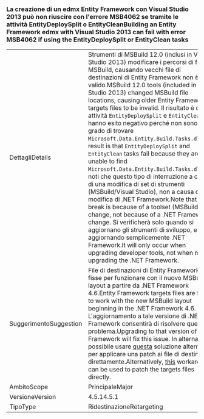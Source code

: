 ### <a name="building-an-entity-framework-edmx-with-visual-studio-2013-can-fail-with-error-msb4062-if-using-the-entitydeploysplit-or-entityclean-tasks"></a><span data-ttu-id="3e032-101">La creazione di un edmx Entity Framework con Visual Studio 2013 può non riuscire con l'errore MSB4062 se tramite le attività EntityDeploySplit o EntityClean</span><span class="sxs-lookup"><span data-stu-id="3e032-101">Building an Entity Framework edmx with Visual Studio 2013 can fail with error MSB4062 if using the EntityDeploySplit or EntityClean tasks</span></span>

|   |   |
|---|---|
|<span data-ttu-id="3e032-102">Dettagli</span><span class="sxs-lookup"><span data-stu-id="3e032-102">Details</span></span>|<span data-ttu-id="3e032-103">Strumenti di MSBuild 12.0 (inclusi in Visual Studio 2013) modificare i percorsi di file MSBuild, causando vecchi file di destinazioni di Entity Framework non è valido.</span><span class="sxs-lookup"><span data-stu-id="3e032-103">MSBuild 12.0 tools (included in Visual Studio 2013) changed MSBuild file locations, causing older Entity Framework targets files to be invalid.</span></span> <span data-ttu-id="3e032-104">Il risultato è che le attività <code>EntityDeploySplit</code> e <code>EntityClean</code> hanno esito negativo perché non sono in grado di trovare <code>Microsoft.Data.Entity.Build.Tasks.dll</code>.</span><span class="sxs-lookup"><span data-stu-id="3e032-104">The result is that <code>EntityDeploySplit</code> and <code>EntityClean</code> tasks fail because they are unable to find <code>Microsoft.Data.Entity.Build.Tasks.dll</code>.</span></span> <span data-ttu-id="3e032-105">Si noti che questo tipo di interruzione a causa di una modifica di set di strumenti (MSBuild/Visual Studio), non a causa di una modifica di .NET Framework.</span><span class="sxs-lookup"><span data-stu-id="3e032-105">Note that this break is because of a toolset (MSBuild/VS) change, not because of a .NET Framework change.</span></span> <span data-ttu-id="3e032-106">Si verificherà solo quando si aggiornano gli strumenti di sviluppo, e non aggiornando semplicemente .NET Framework.</span><span class="sxs-lookup"><span data-stu-id="3e032-106">It will only occur when upgrading developer tools, not when merely upgrading the .NET Framework.</span></span>|
|<span data-ttu-id="3e032-107">Suggerimento</span><span class="sxs-lookup"><span data-stu-id="3e032-107">Suggestion</span></span>|<span data-ttu-id="3e032-108">File di destinazioni di Entity Framework sono fisse per funzionare con il nuovo MSBuild layout a partire da .NET Framework 4.6.</span><span class="sxs-lookup"><span data-stu-id="3e032-108">Entity Framework targets files are fixed to work with the new MSBuild layout beginning in the .NET Framework 4.6.</span></span> <span data-ttu-id="3e032-109">L'aggiornamento a tale versione di .NET Framework consentirà di risolvere questo problema.</span><span class="sxs-lookup"><span data-stu-id="3e032-109">Upgrading to that version of the Framework will fix this issue.</span></span> <span data-ttu-id="3e032-110">In alternativa, è possibile usare [questa](http://stackoverflow.com/a/24249247/131944) soluzione alternativa per applicare una patch ai file di destinazioni direttamente.</span><span class="sxs-lookup"><span data-stu-id="3e032-110">Alternatively, [this](http://stackoverflow.com/a/24249247/131944) workaround can be used to patch the targets files directly.</span></span>|
|<span data-ttu-id="3e032-111">Ambito</span><span class="sxs-lookup"><span data-stu-id="3e032-111">Scope</span></span>|<span data-ttu-id="3e032-112">Principale</span><span class="sxs-lookup"><span data-stu-id="3e032-112">Major</span></span>|
|<span data-ttu-id="3e032-113">Versione</span><span class="sxs-lookup"><span data-stu-id="3e032-113">Version</span></span>|<span data-ttu-id="3e032-114">4.5.1</span><span class="sxs-lookup"><span data-stu-id="3e032-114">4.5.1</span></span>|
|<span data-ttu-id="3e032-115">Tipo</span><span class="sxs-lookup"><span data-stu-id="3e032-115">Type</span></span>|<span data-ttu-id="3e032-116">Ridestinazione</span><span class="sxs-lookup"><span data-stu-id="3e032-116">Retargeting</span></span>|


